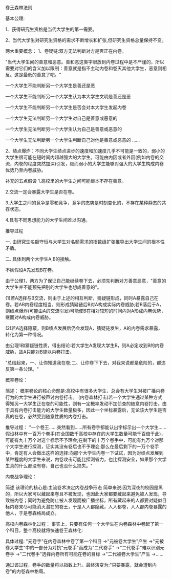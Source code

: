 卷王森林法则

基本公理:

1、获得研究生资格是当代大学生的第一需要。

2、当代大学生对研究生资格的需求不断增长和扩张,但研究生资格总量保持不变。

两大重要概念：
1、卷疑链:双方无法判断对方是否正在内卷。

"当代大学生间的善意和恶意。善和恶这类字眼放到内卷过程中是不严谨的，所以需要对它们的含义加以限制：善意就是指不主动内卷和卷灭其他大学生，恶意则相反。这是最低的善意了吧。"

一个大学生不能判断另一个大学生是善还是恶

一个大学生不能判断另一个大学生认为本大学生文明是善还是恶

一个大学生不能判断另一个大学生是否会对本大学生发起内卷

一个大学生无法判断另一个大学生对自己是善意或恶意的

一个大学生无法判断另一个大学生认为自己是善意或恶意的

一个大学生无法判断另一个大学生判断自己对他是善意或恶意的
……

2、绩点爆炸：不同大学生绩点进步的速度和加速度几乎不可能是一致的，弱小的大学生很可能在短时间内超越强大的大学生。可能由内因或者外因(例如内卷的交流，内卷的程度突然加深)引发，继而弱小的大学生能够对强大的大学生构成内卷优势乃至内卷威胁。

补充的五点假设
1.高校里的大学生之间可能根本不存在善意。

2.交流一定会暴露大学生是否在卷。

3.大学生之间的竞争是零和竞争，竞争的态势是时刻变化的，不存在某种静态的共存状态。

4.具有不同思想能力的大学生间难以沟通。


推导过程

一. 由研究生名额守恒与大学生对名额需求的指数级扩张推导出大学生间的根本性矛盾。

二. 具体到两个大学生A,B的接触。

不妨假设A先发现B在卷。

由于公理1，两方为了保证自己能继续卷下去，必须先判断对方善意恶意，"善意的大学生并不能预先把别的大学生也想成善意的"。

(1)若A选择与B交流，则由于上述的相互判断，猜疑链形成，同时A暴露自己在卷。若AB内卷程度相当，则形成猜疑链后B对A构成实际内卷威胁;若B落后于A，则绩点爆炸(可能由A的交流引发)可能使B在相对较短的时间内对A形成内卷优势，继而对A构成内卷威胁。

(2)若A选择隐蔽，则B绩点发展后仍会发现A，猜疑链发生，A的内卷需求暴露，转化为第一种情况。

由公理1和猜疑链性质，得出结论:若大学生A发现大学生B，则A必定收到B的内卷威胁，故A只能对B施以内卷打击。

"总结起来，一、让你知道我在卷;二、让你卷下下去，对我来说都是危险的，都违反第一条公理。"


概率卷论：

简述：
概率卷论的核心命题是:高校中有很多大学生，总会有大学生对被广播内卷行为的大学生进行被声讨内卷打击。
(内卷森林打击)若一个大学生通过某种方式得知另一大学生正在卷的可能性，则有一定概率发动不加侦查的随意内卷打击。由于具有内卷打击能力的大学生数量极多，因此一个坐标暴露后，无论该大学生是否真的在卷，必然受到随意性质的内卷打击。

推导过程：
"一个卷王……突然看到……所有卷手都能认出字标示出一个大学生……假设林中有一百万个卷手(在全国数千高校中存在的大学生数量可能千百倍于此)，可能有九十万个对这个标示不予理会;在剩下的十万个卷手中，可能有九万个对那个大学生进行探测，证实其没有卷后也不予理会;那么在最后剩下的一万个卷手中，肯定有人会做出这样的选择:向那个大学生内卷一下试试，因为对绩点发展到某种程度的大学生来说，内卷攻击可能比探测省力，也比探测安全，如果那个大学生真的什么都没有卷，自己也没什么损失。"

内卷战争理论：

简述
该理论的核心是:主流卷术决定内卷战争形态
简单来说:因为深夜的校园是黑的，所以大家可以藏起来卷且不被发现，也因此大家都要藏起来避免被人发现，导致被内卷；同时为避免防止被人发现而被广播坐标，所有藏起来的人都要对疑似目标内卷来尽可能消灭潜在的卷王，于是人人都隐藏，人人都卷，人人都内卷暴露的他人，于是卷森格局成立。

高校内卷森林化过程：
事实上，只要有任何一个大学生在内卷森林中卷起了第一个科目，整个高校就将快速卷王森林化:

具体过程:
"元卷手"在内卷森林中卷了第一个科目
→"元被卷大学生"产生
→"元被卷大学生"中的一部分为对抗"元卷手"而成为"二代卷手"
→"二代卷手"难以识别元卷手
→"二代卷手"选择内卷所有可能在卷的目标
→"二代被卷大学生"产生
→……

通过该过程，卷手的数量将以指数上升。最终演变为:"只要暴露，就会遭到内卷"的内卷森林格局。